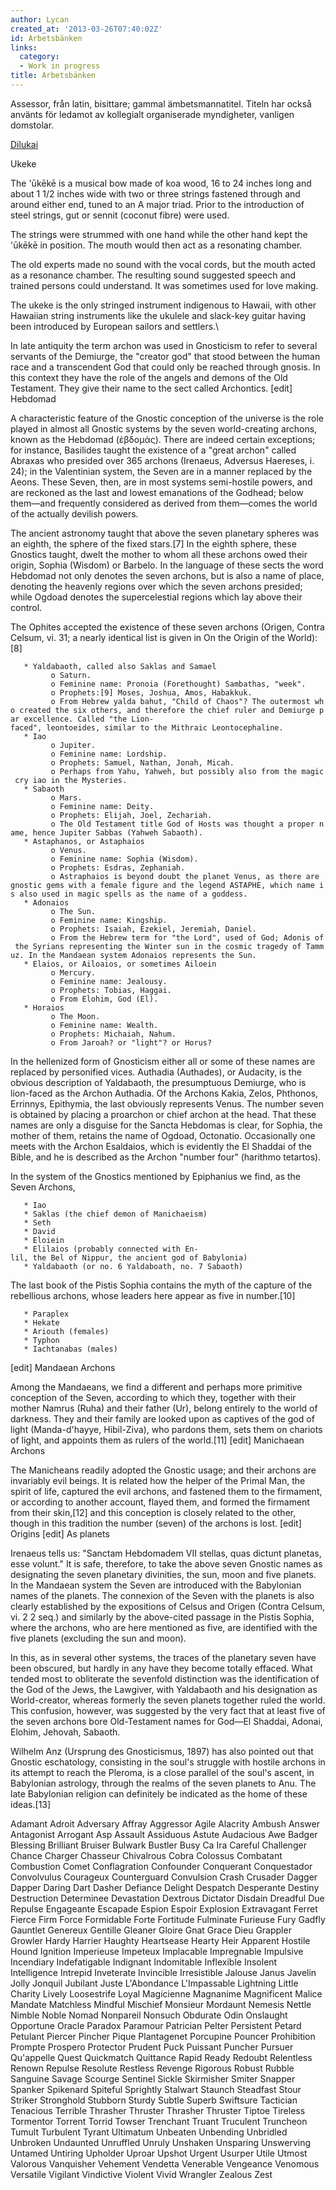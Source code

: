 ```yaml
---
author: Lycan
created_at: '2013-03-26T07:40:02Z'
id: Arbetsbänken
links:
  category:
  - Work in progress
title: Arbetsbänken
---
```


Assessor, från latin, bisittare; gammal ämbetsmannatitel. Titeln har också använts för ledamot av
kollegialt organiserade myndigheter, vanligen domstolar.

[Dilukai]

Ukeke

The 'ūkēkē is a musical bow made of koa wood, 16 to 24 inches long and about 1 1/2 inches wide with
two or three strings fastened through and around either end, tuned to an A major triad. Prior to the
introduction of steel strings, gut or sennit (coconut fibre) were used.

The strings were strummed with one hand while the other hand kept the 'ūkēkē in position. The mouth
would then act as a resonating chamber.

The old experts made no sound with the vocal cords, but the mouth acted as a resonance chamber. The
resulting sound suggested speech and trained persons could understand. It was sometimes used for
love making.

The ukeke is the only stringed instrument indigenous to Hawaii, with other Hawaiian string
instruments like the ukulele and slack-key guitar having been introduced by European sailors and
settlers.\

In late antiquity the term archon was used in Gnosticism to refer to several servants of the
Demiurge, the "creator god" that stood between the human race and a transcendent God that could only
be reached through gnosis. In this context they have the role of the angels and demons of the Old
Testament. They give their name to the sect called Archontics. \[edit\] Hebdomad

A characteristic feature of the Gnostic conception of the universe is the role played in almost all
Gnostic systems by the seven world-creating archons, known as the Hebdomad (ἑβδομάς). There are
indeed certain exceptions; for instance, Basilides taught the existence of a "great archon" called
Abraxas who presided over 365 archons (Irenaeus, Adversus Haereses, i. 24); in the Valentinian
system, the Seven are in a manner replaced by the Aeons. These Seven, then, are in most systems
semi-hostile powers, and are reckoned as the last and lowest emanations of the Godhead; below
them—and frequently considered as derived from them—comes the world of the actually devilish powers.

The ancient astronomy taught that above the seven planetary spheres was an eighth, the sphere of the
fixed stars.\[7\] In the eighth sphere, these Gnostics taught, dwelt the mother to whom all these
archons owed their origin, Sophia (Wisdom) or Barbelo. In the language of these sects the word
Hebdomad not only denotes the seven archons, but is also a name of place, denoting the heavenly
regions over which the seven archons presided; while Ogdoad denotes the supercelestial regions which
lay above their control.

The Ophites accepted the existence of these seven archons (Origen, Contra Celsum, vi. 31; a nearly
identical list is given in On the Origin of the World):\[8\]

`   * Yaldabaoth, called also Saklas and Samael`\
`         o Saturn.`\
`         o Feminine name: Pronoia (Forethought) Sambathas, "week".`\
`         o Prophets:[9] Moses, Joshua, Amos, Habakkuk.`\
`         o From Hebrew yalda bahut, "Child of Chaos"? The outermost who created the six others, and therefore the chief ruler and Demiurge par excellence. Called "the Lion-faced", leontoeides, similar to the Mithraic Leontocephaline.`\
`   * Iao`\
`         o Jupiter.`\
`         o Feminine name: Lordship.`\
`         o Prophets: Samuel, Nathan, Jonah, Micah.`\
`         o Perhaps from Yahu, Yahweh, but possibly also from the magic cry iao in the Mysteries.`\
`   * Sabaoth`\
`         o Mars.`\
`         o Feminine name: Deity.`\
`         o Prophets: Elijah, Joel, Zechariah.`\
`         o The Old Testament title God of Hosts was thought a proper name, hence Jupiter Sabbas (Yahweh Sabaoth).`\
`   * Astaphanos, or Astaphaios`\
`         o Venus.`\
`         o Feminine name: Sophia (Wisdom).`\
`         o Prophets: Esdras, Zephaniah.`\
`         o Astraphaios is beyond doubt the planet Venus, as there are gnostic gems with a female figure and the legend ASTAPHE, which name is also used in magic spells as the name of a goddess.`\
`   * Adonaios`\
`         o The Sun.`\
`         o Feminine name: Kingship.`\
`         o Prophets: Isaiah, Ezekiel, Jeremiah, Daniel.`\
`         o From the Hebrew term for "the Lord", used of God; Adonis of the Syrians representing the Winter sun in the cosmic tragedy of Tammuz. In the Mandaean system Adonaios represents the Sun.`\
`   * Elaios, or Ailoaios, or sometimes Ailoein`\
`         o Mercury.`\
`         o Feminine name: Jealousy.`\
`         o Prophets: Tobias, Haggai.`\
`         o From Elohim, God (El).`\
`   * Horaios`\
`         o The Moon.`\
`         o Feminine name: Wealth.`\
`         o Prophets: Michaiah, Nahum.`\
`         o From Jaroah? or "light"? or Horus?`

In the hellenized form of Gnosticism either all or some of these names are replaced by personified
vices. Authadia (Authades), or Audacity, is the obvious description of Yaldabaoth, the presumptuous
Demiurge, who is lion-faced as the Archon Authadia. Of the Archons Kakia, Zelos, Phthonos, Errinnys,
Epithymia, the last obviously represents Venus. The number seven is obtained by placing a proarchon
or chief archon at the head. That these names are only a disguise for the Sancta Hebdomas is clear,
for Sophia, the mother of them, retains the name of Ogdoad, Octonatio. Occasionally one meets with
the Archon Esaldaios, which is evidently the El Shaddai of the Bible, and he is described as the
Archon "number four" (harithmo tetartos).

In the system of the Gnostics mentioned by Epiphanius we find, as the Seven Archons,

`   * Iao`\
`   * Saklas (the chief demon of Manichaeism)`\
`   * Seth`\
`   * David`\
`   * Eloiein`\
`   * Elilaios (probably connected with En-lil, the Bel of Nippur, the ancient god of Babylonia)`\
`   * Yaldabaoth (or no. 6 Yaldaboath, no. 7 Sabaoth)`

The last book of the Pistis Sophia contains the myth of the capture of the rebellious archons, whose
leaders here appear as five in number.\[10\]

`   * Paraplex`\
`   * Hekate`\
`   * Ariouth (females)`\
`   * Typhon`\
`   * Iachtanabas (males)`

\[edit\] Mandaean Archons

Among the Mandaeans, we find a different and perhaps more primitive conception of the Seven,
according to which they, together with their mother Namrus (Ruha) and their father (Ur), belong
entirely to the world of darkness. They and their family are looked upon as captives of the god of
light (Manda-d'hayye, Hibil-Ziva), who pardons them, sets them on chariots of light, and appoints
them as rulers of the world.\[11\] \[edit\] Manichaean Archons

The Manicheans readily adopted the Gnostic usage; and their archons are invariably evil beings. It
is related how the helper of the Primal Man, the spirit of life, captured the evil archons, and
fastened them to the firmament, or according to another account, flayed them, and formed the
firmament from their skin,\[12\] and this conception is closely related to the other, though in this
tradition the number (seven) of the archons is lost. \[edit\] Origins \[edit\] As planets

Irenaeus tells us: "Sanctam Hebdomadem VII stellas, quas dictunt planetas, esse volunt." It is safe,
therefore, to take the above seven Gnostic names as designating the seven planetary divinities, the
sun, moon and five planets. In the Mandaean system the Seven are introduced with the Babylonian
names of the planets. The connexion of the Seven with the planets is also clearly established by the
expositions of Celsus and Origen (Contra Celsum, vi. 2 2 seq.) and similarly by the above-cited
passage in the Pistis Sophia, where the archons, who are here mentioned as five, are identified with
the five planets (excluding the sun and moon).

In this, as in several other systems, the traces of the planetary seven have been obscured, but
hardly in any have they become totally effaced. What tended most to obliterate the sevenfold
distinction was the identification of the God of the Jews, the Lawgiver, with Yaldabaoth and his
designation as World-creator, whereas formerly the seven planets together ruled the world. This
confusion, however, was suggested by the very fact that at least five of the seven archons bore
Old-Testament names for God—El Shaddai, Adonai, Elohim, Jehovah, Sabaoth.

Wilhelm Anz (Ursprung des Gnosticismus, 1897) has also pointed out that Gnostic eschatology,
consisting in the soul's struggle with hostile archons in its attempt to reach the Pleroma, is a
close parallel of the soul's ascent, in Babylonian astrology, through the realms of the seven
planets to Anu. The late Babylonian religion can definitely be indicated as the home of these
ideas.\[13\]

Adamant Adroit Adversary Affray Aggressor Agile Alacrity Ambush Answer Antagonist Arrogant Asp
Assault Assiduous Astute Audacious Awe Badger Blessing Brilliant Bruiser Bulwark Bustler Busy Ca Ira
Careful Challenger Chance Charger Chasseur Chivalrous Cobra Colossus Combatant Combustion Comet
Conflagration Confounder Conquerant Conquestador Convolvulus Courageux Counterguard Convulsion Crash
Crusader Dagger Dapper Daring Dart Dasher Defiance Delight Despatch Desperante Destiny Destruction
Determinee Devastation Dextrous Dictator Disdain Dreadful Due Repulse Engageante Escapade Espion
Espoir Explosion Extravagant Ferret Fierce Firm Force Formidable Forte Fortitude Fulminate Furieuse
Fury Gadfly Gauntlet Genereux Gentille Gleaner Gloire Gnat Grace Dieu Grappler Growler Hardy Harrier
Haughty Heartsease Hearty Heir Apparent Hostile Hound Ignition Imperieuse Impeteux Implacable
Impregnable Impulsive Incendiary Indefatigable Indignant Indomitable Inflexible Insolent
Intelligence Intrepid Inveterate Invincible Irresistible Jalouse Janus Javelin Jolly Jonquil
Jubilant Juste L'Abondance L'Impassable Lightning Little Charity Lively Loosestrife Loyal Magicienne
Magnanime Magnificent Malice Mandate Matchless Mindful Mischief Monsieur Mordaunt Nemesis Nettle
Nimble Noble Nomad Nonpareil Nonsuch Obdurate Odin Onslaught Opportune Oracle Paradox Paramour
Patrician Pelter Persistent Petard Petulant Piercer Pincher Pique Plantagenet Porcupine Pouncer
Prohibition Prompte Prospero Protector Prudent Puck Puissant Puncher Pursuer Qu'appelle Quest
Quickmatch Quittance Rapid Ready Redoubt Relentless Renown Repulse Resolute Restless Revenge
Rigorous Robust Rubble Sanguine Savage Scourge Sentinel Sickle Skirmisher Smiter Snapper Spanker
Spikenard Spiteful Sprightly Stalwart Staunch Steadfast Stour Striker Stronghold Stubborn Sturdy
Subtle Superb Swiftsure Tactician Tenacious Terrible Thrasher Thruster Thrasher Thruster Tiptoe
Tireless Tormentor Torrent Torrid Towser Trenchant Truant Truculent Truncheon Tumult Turbulent
Tyrant Ultimatum Unbeaten Unbending Unbridled Unbroken Undaunted Unruffled Unruly Unshaken Unsparing
Unswerving Untamed Untiring Upholder Uproar Upshot Urgent Usurper Utile Utmost Valorous Vanquisher
Vehement Vendetta Venerable Vengeance Venomous Versatile Vigilant Vindictive Violent Vivid Wrangler
Zealous Zest

  [Dilukai]: http://en.wikipedia.org/wiki/Dilukai